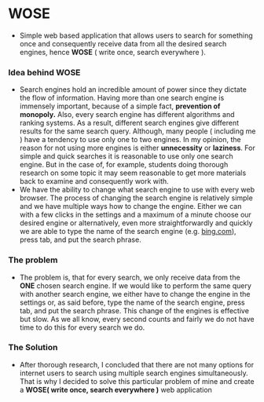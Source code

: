# WOSE
- Simple web based application that allows users to search for something once and consequently receive data from all the desired search engines, hence **WOSE** ( write once, search everywhere ).


### Idea behind WOSE

-   Search engines hold an incredible amount of power since they dictate the flow of information. Having more than one search engine is immensely important, because of a simple fact, **prevention of monopoly.** Also, every search engine has different algorithms and ranking systems. As a result, different search engines give different results for the same search query. Although, many people ( including me ) have a tendency to use only one to two engines. In my opinion, the reason for not using more engines is either **unnecessity** or **laziness**. For simple and quick searches it is reasonable to use only one search engine. But in the case of, for example, students doing thorough research on some topic it may seem reasonable to get more materials back to examine and consequently work with.
-   We have the ability to change what search engine to use with every web browser. The process of changing the search engine is relatively simple and we have multiple ways how to change the engine. Either we can with a few clicks in the settings and a maximum of a minute choose our desired engine or alternatively, even more straightforwardly and quickly we are able to type the name of the search engine (e.g. [bing.com](http://bing.com)), press tab, and put the search phrase.       
### The problem

-   The problem is, that for every search, we only receive data from the **ONE** chosen search engine. If we would like to perform the same query with another search engine, we either have to change the engine in the settings or, as said before, type the name of the search engine, press tab, and put the search phrase. This change of the engines is effective but slow. As we all know, every second counts and fairly we do not have time to do this for every search we do.

### The Solution

-   After thorough research, I concluded that there are not many options for internet users to search using multiple search engines simultaneously. That is why I decided to solve this particular problem of mine and create a **WOSE( write once, search everywhere )** web application


